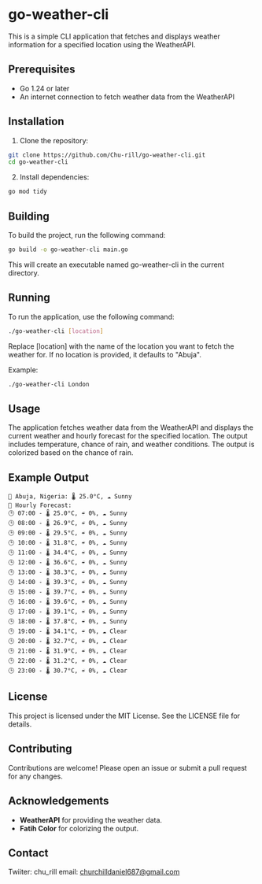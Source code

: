 # go-weather-cli

This is a simple CLI application that fetches and displays weather information for a specified location using the WeatherAPI.

## Prerequisites

- Go 1.24 or later
- An internet connection to fetch weather data from the WeatherAPI

## Installation

1. Clone the repository:

```bash
git clone https://github.com/Chu-rill/go-weather-cli.git
cd go-weather-cli
```

2. Install dependencies:

```bash
go mod tidy
```

## Building

To build the project, run the following command:

```bash
go build -o go-weather-cli main.go
```

This will create an executable named go-weather-cli in the current directory.

## Running

To run the application, use the following command:

```bash
./go-weather-cli [location]
```

Replace [location] with the name of the location you want to fetch the weather for. If no location is provided, it defaults to "Abuja".

Example:

```bash
./go-weather-cli London
```

## Usage

The application fetches weather data from the WeatherAPI and displays the current weather and hourly forecast for the specified location. The output includes temperature, chance of rain, and weather conditions. The output is colorized based on the chance of rain.

## Example Output

```
📍 Abuja, Nigeria: 🌡️ 25.0°C, ☁️ Sunny
📅 Hourly Forecast:
🕒 07:00 - 🌡️ 25.0°C, ☔ 0%, ☁️ Sunny
🕒 08:00 - 🌡️ 26.9°C, ☔ 0%, ☁️ Sunny
🕒 09:00 - 🌡️ 29.5°C, ☔ 0%, ☁️ Sunny
🕒 10:00 - 🌡️ 31.8°C, ☔ 0%, ☁️ Sunny
🕒 11:00 - 🌡️ 34.4°C, ☔ 0%, ☁️ Sunny
🕒 12:00 - 🌡️ 36.6°C, ☔ 0%, ☁️ Sunny
🕒 13:00 - 🌡️ 38.3°C, ☔ 0%, ☁️ Sunny
🕒 14:00 - 🌡️ 39.3°C, ☔ 0%, ☁️ Sunny
🕒 15:00 - 🌡️ 39.7°C, ☔ 0%, ☁️ Sunny
🕒 16:00 - 🌡️ 39.6°C, ☔ 0%, ☁️ Sunny
🕒 17:00 - 🌡️ 39.1°C, ☔ 0%, ☁️ Sunny
🕒 18:00 - 🌡️ 37.8°C, ☔ 0%, ☁️ Sunny
🕒 19:00 - 🌡️ 34.1°C, ☔ 0%, ☁️ Clear
🕒 20:00 - 🌡️ 32.7°C, ☔ 0%, ☁️ Clear
🕒 21:00 - 🌡️ 31.9°C, ☔ 0%, ☁️ Clear
🕒 22:00 - 🌡️ 31.2°C, ☔ 0%, ☁️ Clear
🕒 23:00 - 🌡️ 30.7°C, ☔ 0%, ☁️ Clear
```

## License

This project is licensed under the MIT License. See the LICENSE file for details.

## Contributing

Contributions are welcome! Please open an issue or submit a pull request for any changes.

## Acknowledgements

- **WeatherAPI** for providing the weather data.
- **Fatih Color** for colorizing the output.

## Contact

Twiiter: chu_rill
email: churchilldaniel687@gmail.com

